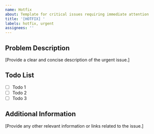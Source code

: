 ```yaml
---
name: Hotfix
about: Template for critical issues requiring immediate attention
title: '[HOTFIX] '
labels: hotfix, urgent
assignees: ''
---
```


## Problem Description

[Provide a clear and concise description of the urgent issue.]

## Todo List

-   [ ] Todo 1
-   [ ] Todo 2
-   [ ] Todo 3

## Additional Information

[Provide any other relevant information or links related to the issue.]
